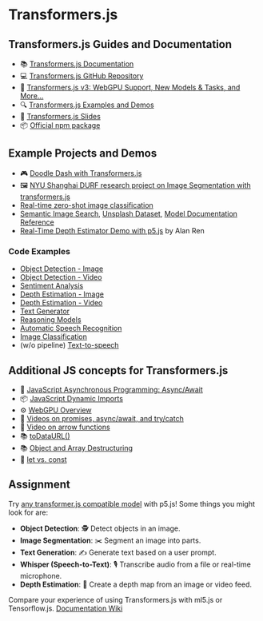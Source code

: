 # Transformers.js

## Transformers.js Guides and Documentation

- 📚 [Transformers.js Documentation](https://huggingface.co/docs/transformers.js/)
- 💻 [Transformers.js GitHub Repository](https://github.com/huggingface/transformers.js)
- 📰 [Transformers.js v3: WebGPU Support, New Models & Tasks, and More…](https://huggingface.co/blog/transformersjs-v3)
- 🔍 [Transformers.js Examples and Demos](https://github.com/huggingface/transformers.js-examples)
- 📝 [Transformers.js Slides](https://docs.google.com/presentation/d/1-AldQVSrQ12mG2T-xAUmp5YiuRLg5LuifkS60uG55D4/edit?usp=sharing)
- 📦 [Official npm package](https://www.npmjs.com/package/@huggingface/transformers)

## Example Projects and Demos

- 🎮 [Doodle Dash with Transformers.js](https://huggingface.co/blog/ml-web-games)
- 🖼️ [NYU Shanghai DURF research project on Image Segmentation with transformers.js](https://github.com/ml5js/ml5-extra-imagesegmentation)
- [Real-time zero-shot image classification](https://huggingface.co/spaces/Xenova/webgpu-mobileclip)
- [Semantic Image Search](https://huggingface.co/spaces/Xenova/semantic-image-search-client), [Unsplash Dataset](https://unsplash.com/data), [Model Documentation Reference](https://huggingface.co/Xenova/clip-vit-base-patch16)
- [Real-Time Depth Estimator Demo with p5.js](https://editor.p5js.org/alanvww/sketches/b8RM13-A2) by Alan Ren

### Code Examples

- [Object Detection - Image](https://editor.p5js.org/ml_4_cc/sketches/ZNBvuT2DC)
- [Object Detection - Video](https://editor.p5js.org/ml_4_cc/sketches/GmyMJkDX8)
- [Sentiment Analysis](https://editor.p5js.org/ml_4_cc/sketches/3qKvBxBPs)
- [Depth Estimation - Image](https://editor.p5js.org/ml_4_cc/sketches/qtnSdaa2h)
- [Depth Estimation - Video](https://editor.p5js.org/ml_4_cc/sketches/J-sk5hOWz)
- [Text Generator](https://editor.p5js.org/ml_4_cc/sketches/o7C5EfNtt)
- [Reasoning Models](https://editor.p5js.org/xenova/sketches/DTztSM0uI)
- [Automatic Speech Recognition](https://editor.p5js.org/xenova/sketches/_6ommTYcR)
- [Image Classification](https://editor.p5js.org/xenova/sketches/Sv2Jltdu5)
- (w/o pipeline) [Text-to-speech](httgps://editor.p5js.org/xenova/sketches/GUp3uk0oO)

## Additional JS concepts for Transformers.js

- 🔄 [JavaScript Asynchronous Programming: Async/Await](https://developer.mozilla.org/en-US/docs/Learn/JavaScript/Asynchronous/Async_await)
- 📦 [JavaScript Dynamic Imports](https://developer.mozilla.org/en-US/docs/Web/JavaScript/Reference/Statements/import)
- ⚙️ [WebGPU Overview](https://developer.mozilla.org/en-US/docs/Web/API/WebGPU_API)
- 🚂 [Videos on promises, async/await, and try/catch](https://www.youtube.com/playlist?list=PLRqwX-V7Uu6bKLPQvPRNNE65kBL62mVfx)
- 🚂 [Video on arrow functions](https://youtu.be/mrYMzpbFz18)
- 📚 [toDataURL()](https://developer.mozilla.org/en-US/docs/Web/API/HTMLCanvasElement/toDataURL)
- 📚 [Object and Array Destructuring](https://developer.mozilla.org/en-US/docs/Web/JavaScript/Reference/Operators/Destructuring_assignment)
- 🚂 [let vs. const](https://youtu.be/2iLVFyYwyRA)

## Assignment

Try [any transformer.js compatible model](https://huggingface.co/models?library=transformers.js&sort=trending) with p5.js! Some things you might look for are:

- **Object Detection**: 🕵️ Detect objects in an image.
- **Image Segmentation**: ✂️ Segment an image into parts.
- **Text Generation**: ✍️ Generate text based on a user prompt.
- **Whisper (Speech-to-Text)**: 🎙️ Transcribe audio from a file or real-time microphone.
- **Depth Estimation**: 📏 Create a depth map from an image or video feed.

Compare your experience of using Transformers.js with ml5.js or Tensorflow.js. [Documentation Wiki](https://github.com/shiffman/ML-for-Creative-Coding/wiki/Assignment-5)
